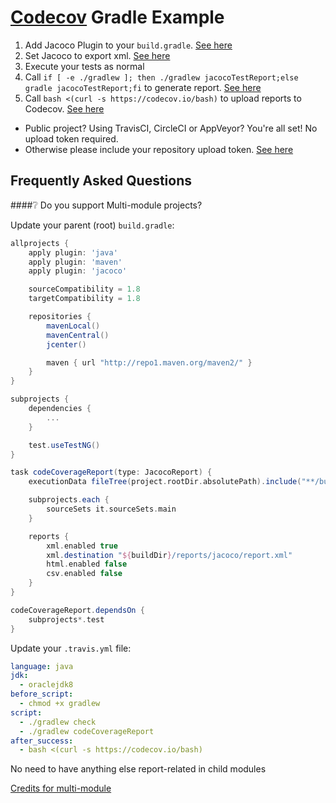 [Codecov][1] Gradle Example
===========================

1. Add Jacoco Plugin to your `build.gradle`. [See here](https://github.com/codecov/example-gradle/blob/master/build.gradle#L5)
1. Set Jacoco to export xml. [See here](https://github.com/codecov/example-gradle/blob/master/build.gradle#L18-L23)
1. Execute your tests as normal
1. Call `if [ -e ./gradlew ]; then ./gradlew jacocoTestReport;else gradle jacocoTestReport;fi` to generate report. [See here](https://github.com/codecov/example-gradle/blob/65f88382659cf17c8693c3079941a12c8d004f03/circle.yml#L3)
1. Call `bash <(curl -s https://codecov.io/bash)` to upload reports to Codecov. [See here](https://github.com/codecov/example-gradle/blob/65f88382659cf17c8693c3079941a12c8d004f03/circle.yml#L4)
  - Public project? Using TravisCI, CircleCI or AppVeyor? You're all set! No upload token required.
  - Otherwise please include your repository upload token. [See here](http://docs.codecov.io/v4.3.0/docs/about-the-codecov-bash-uploader#section-upload-token)


## Frequently Asked Questions

####❔ Do you support Multi-module projects?

Update your parent (root) `build.gradle`:
```groovy
allprojects {
    apply plugin: 'java'
    apply plugin: 'maven'
    apply plugin: 'jacoco'

    sourceCompatibility = 1.8
    targetCompatibility = 1.8

    repositories {
        mavenLocal()
        mavenCentral()
        jcenter()

        maven { url "http://repo1.maven.org/maven2/" }
    }
}

subprojects {
    dependencies {
        ...        
    }

    test.useTestNG()
}

task codeCoverageReport(type: JacocoReport) {
    executionData fileTree(project.rootDir.absolutePath).include("**/build/jacoco/*.exec")

    subprojects.each {
        sourceSets it.sourceSets.main
    }

    reports {
        xml.enabled true
        xml.destination "${buildDir}/reports/jacoco/report.xml"
        html.enabled false
        csv.enabled false
    }
}

codeCoverageReport.dependsOn {
    subprojects*.test
}
```

Update your `.travis.yml` file:
```yml
language: java
jdk:
  - oraclejdk8
before_script:
  - chmod +x gradlew
script:
  - ./gradlew check
  - ./gradlew codeCoverageReport
after_success:
  - bash <(curl -s https://codecov.io/bash)
```

No need to have anything else report-related in child modules 

[Credits for multi-module](https://csiebler.github.io/blog/2014/02/09/multi-project-code-coverage-using-gradle-and-jacoco/)


[1]: https://codecov.io/

